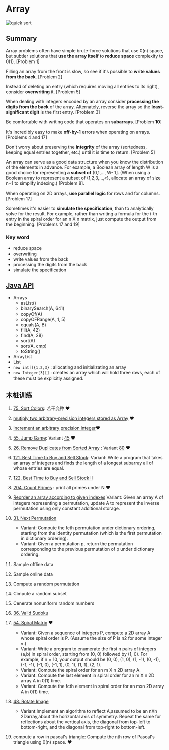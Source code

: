 # Array 

![quick sort](https://i.imgur.com/mWp1gdR.gif)

## Summary 

Array problems often have simple brute-force solutions that use 0(n) space, but subtler solutions that **use the array itself** to **reduce space** complexity to 0(1). [Problem 1]

Filling an array from the front is slow, so see if it's possible to **write values from the back**. [Problem 2]

Instead of deleting an entry (which requires moving all entries to its right), consider **overwriting** it. [Problem 5]

When dealing with integers encoded by an array consider **processing the digits from the back** of the array. Alternately, reverse the array so the **least-significant digit** is the first entry. [Problem 3]

Be comfortable with writing code that operates on **subarrays**. [Problem **10**]

It's incredibly easy to make **off-by-1** errors when operating on arrays. [Problems 4 and 17]

Don't worry about preserving the **integrity** of the array (sortedness, keeping equal entries together, etc.) until it is time to return. [Problem 5]

An array can serve as a good data structure when you know the distribution of the elements in advance. For example, a Boolean array of length W is a good choice for representing **a subset of** (0,1,..., W- 1]. (When using a Boolean array to represent a subset of (1,2,3,...,«}, allocate an array of size n+1 to simplify indexing.) [Problem 8].

When operating on 2D arrays, **use parallel logic** for rows and for columns. [Problem 17]

Sometimes it's easier to **simulate the specification**, than to analytically solve for the result. For example, rather than writing a formula for the i-th entry in the spiral order for an n X n matrix, just compute the output from the beginning. [Problems 17 and 19]

### Key word 

*  reduce space 
*  overwriting 
*  write values from the back
*  processing the digits from the back 
*  simulate the specification


## [Java API](https://i.imgur.com/VNGOnCx.png)

* Arrays
	* asList()
	* binarySearch(A, 641)
	* copyOf(A)
	* copyOFRange(A, 1, 5)
	* equals(A, B)
	* fill(A, 42)
	* find(A, 28)
	* sort(A)
	* sort(A, cmp)
	* toString() 
* ArrayList 
* List 
* `new int[]{1,2,3}` : allocating and initializating an array 
* `new Integer[3][]` : creates an array which will hold three rows, each of these must be explicitly assigned.

## 木桩训练

1. [75. Sort Colors](https://leetcode.com/problems/sort-colors/description/): 若干变种 ❤️
2. [mutiply two arbitrary-precision integers stored as Array](https://www.glassdoor.com/Interview/Given-2-very-large-numbers-each-of-which-is-so-large-it-can-only-be-represented-as-an-array-of-integers-write-a-function-QTN_266330.htm) ❤️
3. [Increment an arbitrary precision integer](https://fundatablog.wordpress.com/2016/07/11/problem-6-2-increment-an-arbitrary-precision-integer/)❤️
4. [55. Jump Game](https://leetcode.com/problems/jump-game/description/): Variant [45](https://leetcode.com/problems/jump-game-ii/description/) ❤️
5. [26. Remove Duplicates from Sorted Array](https://leetcode.com/problems/remove-duplicates-from-sorted-array/description/) : Variant [80](https://leetcode.com/problems/remove-duplicates-from-sorted-array-ii/description/) ❤️
6. [121. Best Time to Buy and Sell Stock](https://leetcode.com/problems/best-time-to-buy-and-sell-stock/description/): Variant: Write a program that takes an array of integers and finds the length of a longest subarray all of whose entries are equal.
7. [122. Best Time to Buy and Sell Stock II](https://leetcode.com/problems/best-time-to-buy-and-sell-stock-ii/description/)
8. [204. Count Primes](https://leetcode.com/problems/count-primes/description/) :  print all primes under N  ❤️
9. [Reorder an array according to given indexes](https://www.geeksforgeeks.org/reorder-a-array-according-to-given-indexes/) Variant: Given an array A of integers representing a permutation, update A to represent the inverse permutation using only constant additional storage. 
10. [31. Next Permutation](https://leetcode.com/problems/next-permutation/description/)
	- Variant: Compute the fcth permutation under dictionary ordering, starting from the identity permutation (which is the first permutation in dictionary ordering).
	- Variant: Given a permutation p, return the permutation corresponding to the previous permutation of p under dictionary ordering.
11. Sample offline data
12. Sample online data 
13. Compute a random permutation
14. Cimpute a random subset
15. Cenerate nonuniform random numbers
16. [36. Valid Sudoku](https://leetcode.com/problems/valid-sudoku/description/) 
17. [54. Spiral Matrix](https://leetcode.com/problems/spiral-matrix/description/) ❤️
	* Variant: Given a sequence of integers P, compute a 2D array A whose spiral order is P. (Assume the size of P is n2 for some integer «.)
	* Variant: Write a program to enumerate the first n pairs of integers (a,b) in spiral order, starting from (0, 0) followed by (1, 0). For example, if n = 10, your output should be (0, 0), (1, 0), (1, -1), (0, -1), (-1, -1), (-1, 0), (-1, 1), (0, 1), (1, 1), (2, 1).
	* Variant: Compute the spiral order for an m X n 2D array A.
	* Variant: Compute the last element in spiral order for an m X n 2D array A in 0(1) time.
	* Variant: Compute the fcth element in spiral order for an mxn 2D array A in 0(1) time. 

18. [48. Rotate Image](https://leetcode.com/problems/rotate-image/description/)
	* Variant:Implement an algorithm to reflect A,assumed to be an nXn 2Darray,about the horizontal axis of symmetry. Repeat the same for reflections about the vertical axis, the diagonal from top-left to bottom-right, and the diagonal from top-right to bottom-left.
 	 
19. compute a row in pascal's triangle:  Compute the nth row of Pascal's triangle using 0(n) space. ❤️

